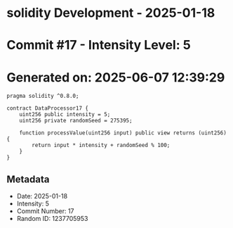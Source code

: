 ﻿# solidity Development - 2025-01-18
# Commit #17 - Intensity Level: 5
# Generated on: 2025-06-07 12:39:29
```solidity
pragma solidity ^0.8.0;

contract DataProcessor17 {
    uint256 public intensity = 5;
    uint256 private randomSeed = 275395;

    function processValue(uint256 input) public view returns (uint256) {
        return input * intensity + randomSeed % 100;
    }
}
```
## Metadata
- Date: 2025-01-18
- Intensity: 5
- Commit Number: 17
- Random ID: 1237705953
